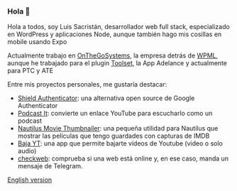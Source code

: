 ### Hola 👋

Hola a todos, soy Luis Sacristán, desarrollador web full stack, especializado en WordPress y aplicaciones Node, aunque también hago mis cosillas en mobile usando Expo

Actualmente trabajo en [OnTheGoSystems](https://onthegosystems.com/team/luis-sacristan/), la empresa detrás de [WPML](https://wpml.org), aunque he trabajado para el plugin [Toolset](https://toolset.com), la App Adelance y actualmente para PTC y ATE

Entre mis proyectos personales, me gustaría destacar:

- [Shield Authenticator](https://github.com/displaynone/shield-authenticator): una alternativa open source de Google Authenticator
- [Podcast It](https://github.com/displaynone/podcast-it): convierte un enlace YouTube para escucharlo como un podcast
- [Nautilus Movie Thumbnailer](https://github.com/displaynone/nautilus-movie-thumbnailer): una pequeña utilidad para Nautilus que mostrar las películas que tengo guardades con capturas de IMDB
- [Baja YT](https://github.com/displaynone/bajayt): una app que permite bajarte vídeos de Youtube (video o solo audio)
- [checkweb](https://github.com/displaynone/checkweb): comprueba si una web está online y, en ese caso, manda un mensaje de Telegram.

[English version](./README_EN.md)
